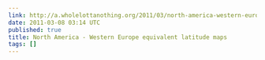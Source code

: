 ```yaml
---
link: http://a.wholelottanothing.org/2011/03/north-america-western-europe-equivalent-latitude-maps.html
date: 2011-03-08 03:14 UTC
published: true
title: North America - Western Europe equivalent latitude maps
tags: []
---
```



